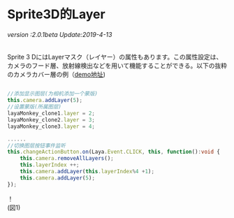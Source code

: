 # Sprite3D的Layer

###### *version :2.0.1beta   Update:2019-4-13*

Sprite 3 DにはLayerマスク（レイヤー）の属性もあります。この属性設定は、カメラのフード層、放射線検出などを用いて機能することができる。以下の抜粋のカメラカバー層の例（[demo地址](https://layaair.ldc.layabox.com/demo2/?language=ch&category=3d&group=Camera&name=CameraLayer))


```typescript

//添加显示图层(为相机添加一个蒙版)
this.camera.addLayer(5);
//设置蒙版(所属图层)
layaMonkey_clone1.layer = 2;
layaMonkey_clone2.layer = 3;
layaMonkey_clone3.layer = 4;

......
//切换图层按钮事件监听
this.changeActionButton.on(Laya.Event.CLICK, this, function():void {
    this.camera.removeAllLayers();
    this.layerIndex ++;
    this.camera.addLayer(this.layerIndex%4 +1);
    this.camera.addLayer(5);
});
```


！[](img/1.gif)<br/>(図1)

